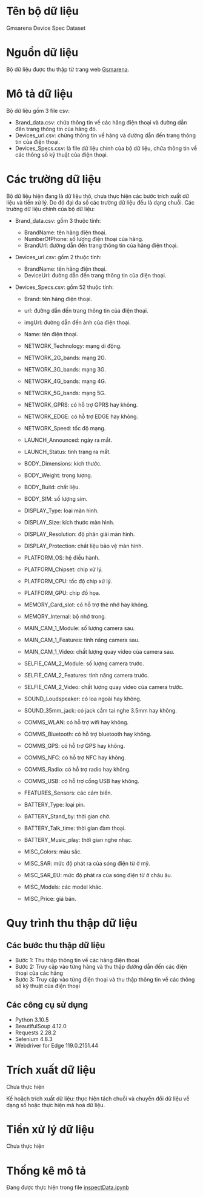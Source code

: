 # Tên bộ dữ liệu

Gmsarena Device Spec Dataset

# Nguồn dữ liệu

Bộ dữ liệu được thu thập từ trang web [Gsmarena](https://www.gsmarena.com/).

# Mô tả dữ liệu

Bộ dữ liệu gồm 3 file csv:
* Brand_data.csv: chứa thông tin về các hãng điện thoại và đường dẫn đến trang thông tin của hãng đó.
* Devices_url.csv: chứng thông tin về hãng và đường dẫn đến trang thông tin của điện thoại.
* Devices_Specs.csv: là file dữ liệu chính của bộ dữ liệu, chứa thông tin về các thông số kỹ thuật của điện thoại.

# Các trường dữ liệu

Bộ dữ liệu hiện đang là dữ liệu thô, chưa thực hiện các bước trích xuất dữ liệu và tiền xử lý. Do đó đại đa số các trường dữ liệu đều là dạng chuỗi. Các trường dữ liệu chính của bộ dữ liệu:

* Brand_data.csv: gồm 3 thuộc tính:
    * BrandName: tên hãng điện thoại.
    * NumberOfPhone: số lượng điện thoại của hãng.
    * BrandUrl: đường dẫn đến trang thông tin của hãng điện thoại.

* Devices_url.csv: gồm 2 thuộc tính:
    * BrandName: tên hãng điện thoại.
    * DeviceUrl: đường dẫn đến trang thông tin của điện thoại.

* Devices_Specs.csv: gồm 52 thuộc tính:
    * Brand: tên hãng điện thoại.
    * url: đường dẫn đến trang thông tin của điện thoại.
    * imgUrl: đường dẫn đến ảnh của điện thoại.
    * Name: tên điện thoại.

    * NETWORK_Technology: mạng di động.
    * NETWORK_2G_bands: mạng 2G.
    * NETWORK_3G_bands: mạng 3G.
    * NETWORK_4G_bands: mạng 4G.
    * NETWORK_5G_bands: mạng 5G.
    * NETWORK_GPRS: có hỗ trợ GPRS hay không.
    * NETWORK_EDGE: có hỗ trợ EDGE hay không.
    * NETWORK_Speed: tốc độ mạng.

    * LAUNCH_Announced: ngày ra mắt.
    * LAUNCH_Status: tình trạng ra mắt.

    * BODY_Dimensions: kích thước.
    * BODY_Weight: trọng lượng.
    * BODY_Build: chất liệu.
    * BODY_SIM: số lượng sim.

    * DISPLAY_Type: loại màn hình.
    * DISPLAY_Size: kích thước màn hình.
    * DISPLAY_Resolution: độ phân giải màn hình.
    * DISPLAY_Protection: chất liệu bảo vệ màn hình.

    * PLATFORM_OS: hệ điều hành.
    * PLATFORM_Chipset: chip xử lý.
    * PLATFORM_CPU: tốc độ chip xử lý.
    * PLATFORM_GPU: chip đồ họa.

    * MEMORY_Card_slot: có hỗ trợ thẻ nhớ hay không.
    * MEMORY_Internal: bộ nhớ trong.

    * MAIN_CAM_1_Module: số lượng camera sau.
    * MAIN_CAM_1_Features: tính năng camera sau.
    * MAIN_CAM_1_Video: chất lượng quay video của camera sau.

    * SELFIE_CAM_2_Module: số lượng camera trước.
    * SELFIE_CAM_2_Features: tính năng camera trước.
    * SELFIE_CAM_2_Video: chất lượng quay video của camera trước.

    * SOUND_Loudspeaker: có loa ngoài hay không.
    * SOUND_35mm_jack: có jack cắm tai nghe 3.5mm hay không.

    * COMMS_WLAN: có hỗ trợ wifi hay không.
    * COMMS_Bluetooth: có hỗ trợ bluetooth hay không.
    * COMMS_GPS: có hỗ trợ GPS hay không.
    * COMMS_NFC: có hỗ trợ NFC hay không.
    * COMMS_Radio: có hỗ trợ radio hay không.
    * COMMS_USB: có hỗ trợ cổng USB hay không.

    * FEATURES_Sensors: các cảm biến.

    * BATTERY_Type: loại pin.
    * BATTERY_Stand_by: thời gian chờ.
    * BATTERY_Talk_time: thời gian đàm thoại.
    * BATTERY_Music_play: thời gian nghe nhạc.

    * MISC_Colors: màu sắc.
    * MISC_SAR: mức độ phát ra của sóng điện từ ở mỹ.
    * MISC_SAR_EU: mức độ phát ra của sóng điện từ ở châu âu.
    * MISC_Models: các model khác.
    * MISC_Price: giá bán.

# Quy trình thu thập dữ liệu

## Các bước thu thập dữ liệu

* Bước 1: Thu thập thông tin về các hãng điện thoại
* Bước 2: Truy cập vào từng hãng và thu thập đường dẫn đến các điện thoại của các hãng
* Bước 3: Truy cập vào từng điện thoại và thu thập thông tin về các thông số kỹ thuật của điện thoại

## Các công cụ sử dụng

* Python 3.10.5
* BeautifulSoup 4.12.0
* Requests 2.28.2
* Selenium 4.8.3
* Webdriver for Edge 119.0.2151.44

# Trích xuất dữ liệu

Chưa thực hiện

Kế hoặch trích xuất dữ liệu: thực hiện tách chuỗi và chuyển đổi dữ liệu về dạng số hoặc thực hiện mã hoá dữ liệu.

# Tiền xử lý dữ liệu

Chưa thực hiện

# Thống kê mô tả

Đang được thực hiện trong file [inspectData.ipynb](data/inspectData.ipynb)
